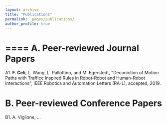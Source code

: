 ```yaml
---
layout: archive
title: "Publications"
permalink: _pages/publications/
author_profile: true
---
```

====
A. Peer-reviewed Journal Papers
=======
A1. **F. Celi**, L. Wang, L. Pallottino, and M. Egerstedt, "Deconiction of Motion Paths with Trafficc Inspired Rules in Robot-Robot and Human-Robot Interactions", IEEE Robotics and Automation Letters (RA-L), accepted, 2019.

B. Peer-reviewed Conference Papers
======
B1. A. Viglione, ... 